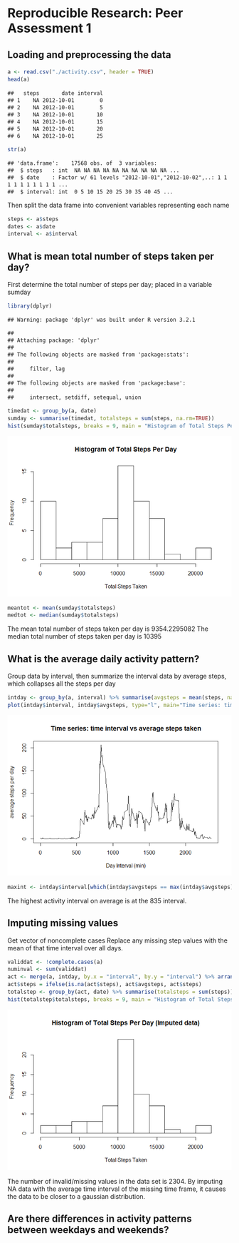 # Reproducible Research: Peer Assessment 1


## Loading and preprocessing the data


```r
a <- read.csv("./activity.csv", header = TRUE)
head(a)
```

```
##   steps       date interval
## 1    NA 2012-10-01        0
## 2    NA 2012-10-01        5
## 3    NA 2012-10-01       10
## 4    NA 2012-10-01       15
## 5    NA 2012-10-01       20
## 6    NA 2012-10-01       25
```

```r
str(a)
```

```
## 'data.frame':	17568 obs. of  3 variables:
##  $ steps   : int  NA NA NA NA NA NA NA NA NA NA ...
##  $ date    : Factor w/ 61 levels "2012-10-01","2012-10-02",..: 1 1 1 1 1 1 1 1 1 1 ...
##  $ interval: int  0 5 10 15 20 25 30 35 40 45 ...
```

Then split the data frame into convenient variables representing each name


```r
steps <- a$steps
dates <- a$date
interval <- a$interval
```

## What is mean total number of steps taken per day?
First determine the total number of steps per day; placed in a variable sumday


```r
library(dplyr)
```

```
## Warning: package 'dplyr' was built under R version 3.2.1
```

```
## 
## Attaching package: 'dplyr'
## 
## The following objects are masked from 'package:stats':
## 
##     filter, lag
## 
## The following objects are masked from 'package:base':
## 
##     intersect, setdiff, setequal, union
```

```r
timedat <- group_by(a, date)
sumday <- summarise(timedat, totalsteps = sum(steps, na.rm=TRUE))
hist(sumday$totalsteps, breaks = 9, main = "Histogram of Total Steps Per Day", xlab = "Total Steps Taken")
```

![](PA1_template_files/figure-html/unnamed-chunk-3-1.png) 

```r
meantot <- mean(sumday$totalsteps)
medtot <- median(sumday$totalsteps)
```

The mean total number of steps taken per day is 9354.2295082
The median total number of steps taken per day is 10395


## What is the average daily activity pattern?
Group data by interval, then summarize the interval data by average steps, which collapses all the steps per day


```r
intday <- group_by(a, interval) %>% summarise(avgsteps = mean(steps, na.rm=TRUE))
plot(intday$interval, intday$avgsteps, type="l", main="Time series: time interval vs average steps taken", xlab = "Day Interval (min)", ylab="average steps per day")
```

![](PA1_template_files/figure-html/unnamed-chunk-4-1.png) 

```r
maxint <- intday$interval[which(intday$avgsteps == max(intday$avgsteps))]
```

The highest activity interval on average is at the 835 interval.


## Imputing missing values
Get vector of noncomplete cases
Replace any missing step values with the mean of that time interval over all days.


```r
validdat <- !complete.cases(a)
numinval <- sum(validdat)
act <- merge(a, intday, by.x = "interval", by.y = "interval") %>% arrange(date, interval)
act$steps = ifelse(is.na(act$steps), act$avgsteps, act$steps)
totalstep <- group_by(act, date) %>% summarise(totalsteps = sum(steps))
hist(totalstep$totalsteps, breaks = 9, main = "Histogram of Total Steps Per Day (Imputed data)", xlab = "Total Steps Taken")
```

![](PA1_template_files/figure-html/unnamed-chunk-5-1.png) 

The number of invalid/missing values in the data set is 2304.
By imputing NA data with the average time interval of the missing time frame, it causes the data to be closer to a gaussian distribution.

## Are there differences in activity patterns between weekdays and weekends?

